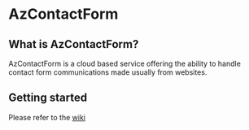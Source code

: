 # AzContactForm

## What is AzContactForm?

AzContactForm is a cloud based service offering the ability to handle contact form communications made usually from websites.

## Getting started
Please refer to the [wiki](https://github.com/tmutton/AzContactForm/wiki)

